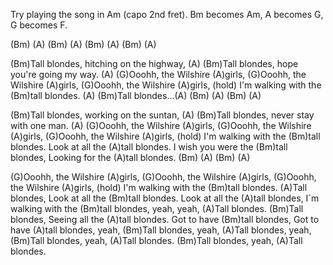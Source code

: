 Try playing the song in Am (capo 2nd fret).
Bm becomes Am, A becomes G, G becomes F.


(Bm)  (A)  (Bm)  (A)  (Bm)  (A)  (Bm)  (A)

(Bm)Tall blondes, hitching on the highway, (A)
(Bm)Tall blondes, hope you're going my way. (A)
(G)Ooohh, the Wilshire (A)girls,
(G)Ooohh, the Wilshire (A)girls,
(G)Ooohh, the Wilshire (A)girls, (hold)
I'm walking with the (Bm)tall blondes. (A)
(Bm)Tall blondes…(A)  (Bm)  (A)  (Bm)  (A)

(Bm)Tall blondes, working on the suntan, (A)
(Bm)Tall blondes, never stay with one man. (A)
(G)Ooohh, the Wilshire (A)girls,
(G)Ooohh, the Wilshire (A)girls,
(G)Ooohh, the Wilshire (A)girls, (hold)
I'm walking with the (Bm)tall blondes.
Look at all the (A)tall blondes.
I wish you were the (Bm)tall blondes,
Looking for the (A)tall blondes.
(Bm)  (A)  (Bm)  (A)

(G)Ooohh, the Wilshire (A)girls,
(G)Ooohh, the Wilshire (A)girls,
(G)Ooohh, the Wilshire (A)girls, (hold)
I'm walking with the (Bm)tall blondes.
(A)Tall blondes,
Look at all the (Bm)tall blondes.
Look at all the (A)tall blondes,
I´m walking with the (Bm)tall blondes, yeah, yeah,
(A)Tall blondes.
(Bm)Tall blondes,
Seeing all the (A)tall blondes.
Got to have (Bm)tall blondes,
Got to have (A)tall blondes, yeah,
(Bm)Tall blondes, yeah,
(A)Tall blondes, yeah,
(Bm)Tall blondes, yeah,
(A)Tall blondes.
(Bm)Tall blondes, yeah,
(A)Tall blondes.
